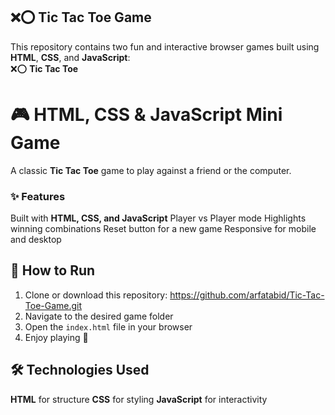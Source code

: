 ## ❌⭕ Tic Tac Toe Game
This repository contains two fun and interactive browser games built using **HTML**, **CSS**, and **JavaScript**:  
❌⭕ **Tic Tac Toe**

# 🎮 HTML, CSS & JavaScript Mini Game
A classic **Tic Tac Toe** game to play against a friend or the computer.

### ✨ Features
Built with **HTML, CSS, and JavaScript**
Player vs Player mode
Highlights winning combinations
Reset button for a new game
Responsive for mobile and desktop

## 📂 How to Run
1. Clone or download this repository: https://github.com/arfatabid/Tic-Tac-Toe-Game.git
2. Navigate to the desired game folder
3. Open the `index.html` file in your browser
4. Enjoy playing 🎉

## 🛠 Technologies Used
**HTML** for structure
**CSS** for styling
**JavaScript** for interactivity
